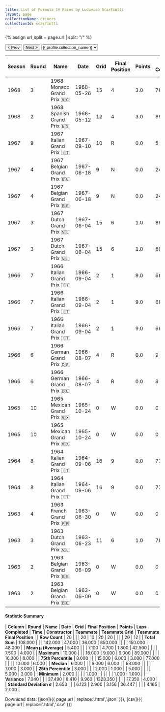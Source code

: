 ```yaml
---
title: List of Formula 1® Races by Ludovico Scarfiotti
layout: page
collectionName: drivers
collectionId: scarfiotti
---
```


{% assign url_split = page.url | split: "/" %}
<div id="collection-navigation">
<button onclick="selector.options[selector.selectedIndex-1].value && (window.location = selector.options[selector.selectedIndex-1].value);">&lt; Prev</button>
<button onclick="selector.options[selector.selectedIndex+1].value && (window.location = selector.options[selector.selectedIndex+1].value);">Next &gt;</button>
<select id="selector" onchange="this.options[this.selectedIndex].value && (window.location = this.options[this.selectedIndex].value);">
  {% for collectionId in site.data[page.collectionName].refs %}
    {% if collectionId == page.collectionId %}
      {% assign selected = "selected" %}
    {% else %}
      {% assign selected = "" %}
    {% endif %}
    {% assign profile = site.data[page.collectionName][collectionId].profile %}
    <option value="/f1/{{ page.collectionName }}/{{ collectionId }}/{{ url_split[4] }}" {{ selected }}>{{ profile.collection_name }}</option>
  {% endfor %}
</select>
</div>

| Season | Round | Name | Date | Grid | Final Position | Points | Laps Completed | Time | Constructor | Teammate | Teammate Grid | Teammate Final Position |
|--|--|--|--|--|--|--|--|--|--|--|--|--|
| 1968 | 3 | 1968 Monaco Grand Prix 🇲🇨 | 1968-05-26 | 15 | 4 | 3.0 | 76 |   | Cooper-BRM 🇬🇧 | [Lucien Bianchi 🇧🇪](/f1/drivers/bianchi) | 14 | 3 |
| 1968 | 2 | 1968 Spanish Grand Prix 🇪🇸 | 1968-05-12 | 12 | 4 | 3.0 | 89 |   | Cooper-BRM 🇬🇧 | [Brian Redman 🇬🇧](/f1/drivers/redman) | 13 | 3 |
| 1967 | 9 | 1967 Italian Grand Prix 🇮🇹 | 1967-09-10 | 10 | R | 0.0 | 5 |   | Eagle-Weslake 🇺🇸 | [Dan Gurney 🇺🇸](/f1/drivers/gurney) | 5 | R |
| 1967 | 4 | 1967 Belgian Grand Prix 🇧🇪 | 1967-06-18 | 9 | N | 0.0 | 24 |   | Ferrari 🇮🇹 | [Chris Amon 🇳🇿](/f1/drivers/amon) | 5 | 3 |
| 1967 | 4 | 1967 Belgian Grand Prix 🇧🇪 | 1967-06-18 | 9 | N | 0.0 | 24 |   | Ferrari 🇮🇹 | [Mike Parkes 🇬🇧](/f1/drivers/parkes) | 8 | R |
| 1967 | 3 | 1967 Dutch Grand Prix 🇳🇱 | 1967-06-04 | 15 | 6 | 1.0 | 89 |   | Ferrari 🇮🇹 | [Chris Amon 🇳🇿](/f1/drivers/amon) | 9 | 4 |
| 1967 | 3 | 1967 Dutch Grand Prix 🇳🇱 | 1967-06-04 | 15 | 6 | 1.0 | 89 |   | Ferrari 🇮🇹 | [Mike Parkes 🇬🇧](/f1/drivers/parkes) | 10 | 5 |
| 1966 | 7 | 1966 Italian Grand Prix 🇮🇹 | 1966-09-04 | 2 | 1 | 9.0 | 68 | 1:47:14.8 | Ferrari 🇮🇹 | [Mike Parkes 🇬🇧](/f1/drivers/parkes) | 1 | 2 |
| 1966 | 7 | 1966 Italian Grand Prix 🇮🇹 | 1966-09-04 | 2 | 1 | 9.0 | 68 | 1:47:14.8 | Ferrari 🇮🇹 | [Giancarlo Baghetti 🇮🇹](/f1/drivers/baghetti) | 16 | N |
| 1966 | 7 | 1966 Italian Grand Prix 🇮🇹 | 1966-09-04 | 2 | 1 | 9.0 | 68 | 1:47:14.8 | Ferrari 🇮🇹 | [Lorenzo Bandini 🇮🇹](/f1/drivers/bandini) | 5 | R |
| 1966 | 6 | 1966 German Grand Prix 🇩🇪 | 1966-08-07 | 4 | R | 0.0 | 9 |   | Ferrari 🇮🇹 | [Lorenzo Bandini 🇮🇹](/f1/drivers/bandini) | 6 | 6 |
| 1966 | 6 | 1966 German Grand Prix 🇩🇪 | 1966-08-07 | 4 | R | 0.0 | 9 |   | Ferrari 🇮🇹 | [Mike Parkes 🇬🇧](/f1/drivers/parkes) | 7 | R |
| 1965 | 10 | 1965 Mexican Grand Prix 🇲🇽 | 1965-10-24 | 0 | W | 0.0 | 0 |   | Ferrari 🇮🇹 | [Pedro Rodríguez 🇲🇽](/f1/drivers/rodriguez) | 14 | 7 |
| 1965 | 10 | 1965 Mexican Grand Prix 🇲🇽 | 1965-10-24 | 0 | W | 0.0 | 0 |   | Ferrari 🇮🇹 | [Lorenzo Bandini 🇮🇹](/f1/drivers/bandini) | 7 | 8 |
| 1964 | 8 | 1964 Italian Grand Prix 🇮🇹 | 1964-09-06 | 16 | 9 | 0.0 | 77 |   | Ferrari 🇮🇹 | [John Surtees 🇬🇧](/f1/drivers/surtees) | 1 | 1 |
| 1964 | 8 | 1964 Italian Grand Prix 🇮🇹 | 1964-09-06 | 16 | 9 | 0.0 | 77 |   | Ferrari 🇮🇹 | [Lorenzo Bandini 🇮🇹](/f1/drivers/bandini) | 7 | 3 |
| 1963 | 4 | 1963 French Grand Prix 🇫🇷 | 1963-06-30 | 0 | W | 0.0 | 0 |   | Ferrari 🇮🇹 | [John Surtees 🇬🇧](/f1/drivers/surtees) | 4 | R |
| 1963 | 3 | 1963 Dutch Grand Prix 🇳🇱 | 1963-06-23 | 11 | 6 | 1.0 | 78 |   | Ferrari 🇮🇹 | [John Surtees 🇬🇧](/f1/drivers/surtees) | 5 | 3 |
| 1963 | 2 | 1963 Belgian Grand Prix 🇧🇪 | 1963-06-09 | 0 | W | 0.0 | 0 |   | Ferrari 🇮🇹 | [John Surtees 🇬🇧](/f1/drivers/surtees) | 10 | R |
| 1963 | 2 | 1963 Belgian Grand Prix 🇧🇪 | 1963-06-09 | 0 | W | 0.0 | 0 |   | Ferrari 🇮🇹 | [Willy Mairesse 🇧🇪](/f1/drivers/mairesse) | 3 | R |

#### Statistic Summary

| **Column** | **Round** | **Name** | **Date** | **Grid** | **Final Position** | **Points** | **Laps Completed** | **Time** | **Constructor** | **Teammate** | **Teammate Grid** | **Teammate Final Position** |
| **Row Count** | 20 |  |  | 20 | 10 | 20 | 20 |  |  |  | 20 | 12 |
| **Total Sum** | 108.000 |  |  | 142.000 | 47.000 | 36.000 | 850.000 |  |  |  | 150.000 | 48.000 |
| **Mean μ (Average)** | 5.400 |  |  | 7.100 | 4.700 | 1.800 | 42.500 |  |  |  | 7.500 | 4.000 |
| **Maximum** | 10.000 |  |  | 16.000 | 9.000 | 9.000 | 89.000 |  |  |  | 16.000 | 8.000 |
| **75th Percentile** | 8.000 |  |  | 15.000 | 6.000 | 3.000 | 77.000 |  |  |  | 10.000 | 6.000 |
| **Median** | 6.000 |  |  | 9.000 | 6.000 |  | 68.000 |  |  |  | 7.000 | 3.000 |
| **25th Percentile** | 3.000 |  |  | 2.000 | 1.000 |  | 5.000 |  |  |  | 5.000 | 3.000 |
| **Minimum** | 2.000 |  |  |  | 1.000 |  |  |  |  |  | 1.000 | 1.000 |
| **Variance** | 7.040 |  |  | 37.490 | 8.410 | 9.960 | 1328.350 |  |  |  | 17.350 | 4.000 |
| **Standard Deviation σ** | 2.653 |  |  | 6.123 | 2.900 | 3.156 | 36.447 |  |  |  | 4.165 | 2.000 |

Download data: [json]({{ page.url | replace:'.html','.json' }}), [csv]({{ page.url | replace:'.html','.csv' }})
